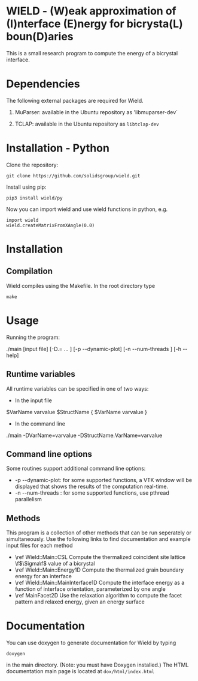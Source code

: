 # WIELD - (W)eak approximation of (I)nterface (E)nergy for bicrysta(L) boun(D)aries 

This is a small research program to compute the energy of a bicrystal interface. 

Dependencies
============

The following external packages are required for Wield.

1. MuParser: available in the Ubuntu repository as 'libmuparser-dev`

2. TCLAP: available in the Ubuntu repository as `libtclap-dev`


Installation - Python
=====================

Clone the repository:

    git clone https://github.com/solidsgroup/wield.git

Install using pip:

    pip3 install wield/py

Now you can import wield and use wield functions in python, e.g.

    import wield
    wield.createMatrixFromXAngle(0.0)


Installation
============


Compilation
-----------

Wield compiles using the Makefile. In the root directory type

    make


Usage
=====

Running the program:

./main [input file] [-D<StructName>.<VarName>=<VarValue> ... ] [-p --dynamic-plot] [-n --num-threads <num>] [-h --help]

Runtime variables
-----------------

All runtime variables can be specified in one of two ways:
- In the input file

$VarName varvalue
$StructName {
$VarName varvalue
}

- In the command line

./main -DVarName=varvalue -DStructName.VarName=varvalue

Command line options
--------------------

Some routines support additional command line options:
- -p --dynamic-plot: for some supported functions, a VTK window will be displayed that shows the results of the computation real-time.
- -n --num-threads <num>: for some supported functions, use pthread parallelism

Methods
-------

This program is a collection of other methods that can be run seperately or simultaneously.
Use the following links to find documentation and example input files for each method

- \ref Wield::Main::CSL Compute the thermalized coincident site lattice \f$\Sigma\f$ value of a bicrystal
- \ref Wield::Main::Energy1D Compute the thermalized grain boundary energy for an interface
- \ref Wield::Main::MainInterface1D Compute the interface energy as a function of interface orientation, parameterized by one angle
- \ref MainFacet2D Use the relaxation algorithm to compute the facet pattern and relaxed energy, given an energy surface

Documentation
=============

You can use doxygen to generate documentation for Wield by typing

    doxygen

in the main directory. (Note: you must have Doxygen installed.)
The HTML documentation main page is located at `dox/html/index.html`
